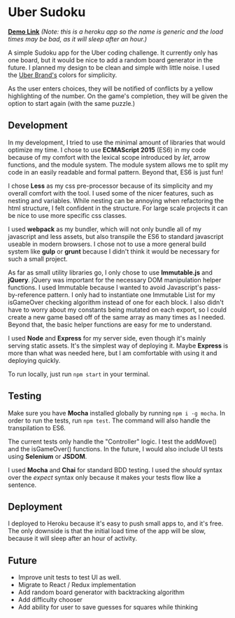 # Uber Sudoku

**[Demo Link](https://peaceful-citadel-7821.herokuapp.com/)** *(Note: this is a heroku app so the name is generic and the load times may be bad, as it will sleep after an hour.)*

A simple Sudoku app for the Uber coding challenge. It currently only has one board, but it would be nice to add a random board generator in the future. I planned my design to be clean and simple with little noise. I used the [Uber Brand's](http://brand.uber.com/) colors for simplicity.

As the user enters choices, they will be notified of conflicts by a yellow highlighting of the number. On the game's completion, they will be given the option to start again (with the same puzzle.) 

## Development

In my development, I tried to use the minimal amount of libraries that would optimize my time. I chose to use **ECMAScript 2015** (ES6) in my code because of my comfort with the lexical scope introduced by *let*, arrow functions, and the module system. The module system allows me to split my code in an easily readable and formal pattern. Beyond that, ES6 is just fun!

I chose **Less** as my css pre-processor because of its simplicity and my overall comfort with the tool. I used some of the nicer features, such as nesting and variables. While nesting can be annoying when refactoring the html structure, I felt confident in the structure. For large scale projects it can be nice to use more specific css classes.

I used **webpack** as my bundler, which will not only bundle all of my javascript and less assets, but also transpile the ES6 to standard javascript useable in modern browsers. I chose not to use a more general build system like **gulp** or **grunt** because I didn't think it would be necessary for such a small project.

As far as small utility libraries go, I only chose to use **Immutable.js** and **jQuery**. jQuery was important for the necessary DOM manipulation helper functions. I used Immutable because I wanted to avoid Javascript's pass-by-reference pattern. I only had to instantiate one Immutable List for my isGameOver checking algorithm instead of one for each block. I also didn't have to worry about my constants being mutated on each export, so I could create a new game based off of the same array as many times as I needed. Beyond that, the basic helper functions are easy for me to understand.

I used **Node** and **Express** for my server side, even though it's mainly serving static assets. It's the simplest way of deploying it. Maybe **Express** is more than what was needed here, but I am comfortable with using it and deploying quickly.

To run locally, just run ```npm start``` in your terminal.

## Testing

Make sure you have **Mocha** installed globally by running ```npm i -g mocha```. In order to run the tests, run ```npm test```. The command will also handle the transpilation to ES6.

The current tests only handle the "Controller" logic. I test the addMove() and the isGameOver() functions. In the future, I would also include UI tests using **Selenium** or **JSDOM**.

I used **Mocha** and **Chai** for standard BDD testing. I used the *should* syntax over the *expect* syntax only because it makes your tests flow like a sentence.

## Deployment

I deployed to Heroku because it's easy to push small apps to, and it's free. The only downside is that the initial load time of the app will be slow, because it will sleep after an hour of activity.

## Future

* Improve unit tests to test UI as well.
* Migrate to React / Redux implementation
* Add random board generator with backtracking algorithm
* Add difficulty chooser
* Add ability for user to save guesses for squares while thinking